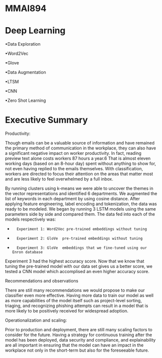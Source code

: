 # MMAI894
# Deep Learning


•Data Exploration

•Word2Vec

•Glove

•Data Augmentation

•LTSM

•CNN

•Zero Shot Learning


# Executive Summary 

Productivity: 

Though emails can be a valuable source of information and have remained the primary method of communication in the workplace, they can also have a significant negative impact on worker productivity. In fact, reading preview text alone costs workers 87 hours a year.6 That is almost eleven working days (based on an 8-hour day) spent without anything to show for, not even having replied to the emails themselves. With classification, workers are directed to focus their attention on the areas that matter most and are less likely to feel overwhelmed by a full inbox. 


By running clusters using k-means we were able to uncover the themes in the vector representations and identified 6 departments. We augmented the list of keywords in each department by using cosine distance. After applying feature engineering, label encoding and tokenization, the data was ready to be modeled. We began by running 3 LSTM models using the same parameters side by side and compared them. The data fed into each of the models respectively was: 

-       Experiment 1: Word2Vec pre-trained embeddings without tuning  

-       Experiment 2: GloVe  pre-trained embeddings without tuning  

-       Experiment 3: GloVe  embeddings that we fine-tuned using our Enron database 

Experiment 3 had the highest accuracy score. Now that we know that tuning the pre-trained model with our data set gives us a better score, we tested a CNN model which accomplised an even higher accuracy score.  

Recommendations and observations 

There are still many recommendations we would propose to make our classifier even more effective. Having more data to train our model as well as more capabilities of the model itself such as project-level sorting, triaging, and recognizing phishing attempts can result in a model that is more likely to be positively received for widespread adoption. 

Operationalization and scaling: 

Prior to production and deployment, there are still many scaling factors to consider for the future. Having a strategy for continuous training after the model has been deployed, data security and compliance, and explainability are all important in ensuring that the model can have an impact in the workplace not only in the short-term but also for the foreseeable future. 
